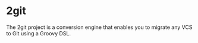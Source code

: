 # 2git

The 2git project is a conversion engine that enables you to migrate any VCS to Git using a Groovy DSL.
